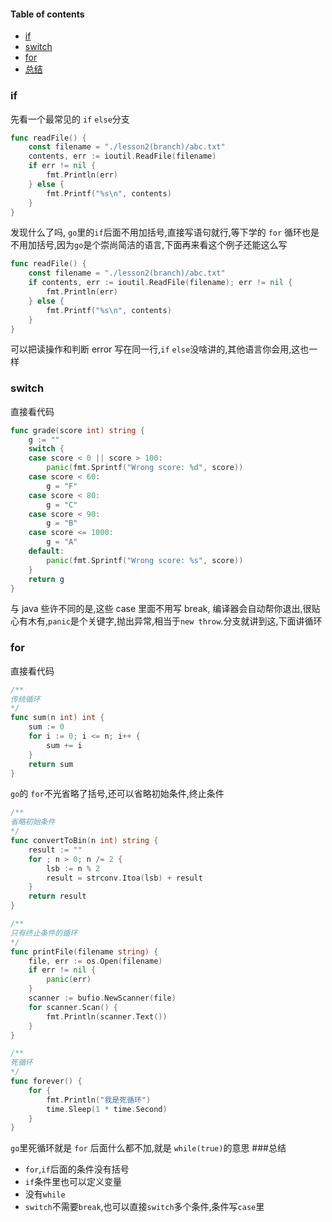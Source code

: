 #### Table of contents
- [if](#if)
- [switch](#switch)
- [for](#for)
- [总结](#总结)

### if
先看一个最常见的 `if` `else`分支
```go
func readFile() {
	const filename = "./lesson2(branch)/abc.txt"
	contents, err := ioutil.ReadFile(filename)
	if err != nil {
		fmt.Println(err)
	} else {
		fmt.Printf("%s\n", contents)
	}
}
```
发现什么了吗, `go`里的`if`后面不用加括号,直接写语句就行,等下学的 `for` 循环也是不用加括号,因为`go`是个崇尚简洁的语言,下面再来看这个例子还能这么写
```go
func readFile() {
	const filename = "./lesson2(branch)/abc.txt"
	if contents, err := ioutil.ReadFile(filename); err != nil {
		fmt.Println(err)
	} else {
		fmt.Printf("%s\n", contents)
	}
}
```
 可以把读操作和判断 error 写在同一行,`if` `else`没啥讲的,其他语言你会用,这也一样
### switch
直接看代码
```go
func grade(score int) string {
	g := ""
	switch {
	case score < 0 || score > 100:
		panic(fmt.Sprintf("Wrong score: %d", score))
	case score < 60:
		g = "F"
	case score < 80:
		g = "C"
	case score < 90:
		g = "B"
	case score <= 1000:
		g = "A"
	default:
		panic(fmt.Sprintf("Wrong score: %s", score))
	}
	return g
}
```
与 java 些许不同的是,这些 case 里面不用写 break, 编译器会自动帮你退出,很贴心有木有,`panic`是个关键字,抛出异常,相当于`new throw`.分支就讲到这,下面讲循环
### for
直接看代码
```go
/**
传统循环
*/
func sum(n int) int {
	sum := 0
	for i := 0; i <= n; i++ {
		sum += i
	}
	return sum
}
```
`go`的 `for`不光省略了括号,还可以省略初始条件,终止条件
```go
/**
省略初始条件
*/
func convertToBin(n int) string {
	result := ""
	for ; n > 0; n /= 2 {
		lsb := n % 2
		result = strconv.Itoa(lsb) + result
	}
	return result
}

/**
只有终止条件的循环
*/
func printFile(filename string) {
	file, err := os.Open(filename)
	if err != nil {
		panic(err)
	}
	scanner := bufio.NewScanner(file)
	for scanner.Scan() {
		fmt.Println(scanner.Text())
	}
}

/**
死循环
*/
func forever() {
	for {
		fmt.Println("我是死循环")
		time.Sleep(1 * time.Second)
	}
}
```
`go`里死循环就是 `for` 后面什么都不加,就是 `while(true)`的意思
###总结
- `for`,`if`后面的条件没有括号
- `if`条件里也可以定义变量
- 没有`while`
- `switch`不需要`break`,也可以直接`switch`多个条件,条件写`case`里



